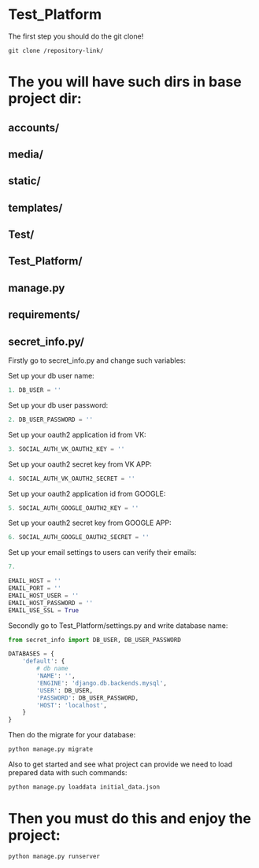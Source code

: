 # Test_Platform

The first step you should do the git clone!
```git
git clone /repository-link/
```

# The you will have such dirs in base project dir:

accounts/
---
media/
---
static/
---
templates/
---
Test/
---
Test_Platform/
---
manage.py
---
requirements/
---
secret_info.py/
---

Firstly go to secret_info.py and change such variables:

Set up your db user name:
```python
1. DB_USER = ''
```
Set up your db user password:
```python
2. DB_USER_PASSWORD = ''
```
Set up your oauth2 application id from VK:
```python
3. SOCIAL_AUTH_VK_OAUTH2_KEY = ''
```
Set up your oauth2 secret key from VK APP:
```python
4. SOCIAL_AUTH_VK_OAUTH2_SECRET = ''
```
Set up your oauth2 application id from GOOGLE:
```python
5. SOCIAL_AUTH_GOOGLE_OAUTH2_KEY = ''
```
Set up your oauth2 secret key from GOOGLE APP:
```python
6. SOCIAL_AUTH_GOOGLE_OAUTH2_SECRET = ''
```
Set up your email settings to users can verify their emails:
```python
7. 

EMAIL_HOST = ''
EMAIL_PORT = ''
EMAIL_HOST_USER = ''
EMAIL_HOST_PASSWORD = ''
EMAIL_USE_SSL = True
```

Secondly go to Test_Platform/settings.py and write database name:
```python
from secret_info import DB_USER, DB_USER_PASSWORD

DATABASES = {
    'default': {
        # db name
        'NAME': '',
        'ENGINE': 'django.db.backends.mysql',
        'USER': DB_USER,
        'PASSWORD': DB_USER_PASSWORD,
        'HOST': 'localhost',
    }
}
```

Then do the migrate for your database:
```python
python manage.py migrate
```

Also to get started and see what project can provide we need to load prepared data with such commands:
```python
python manage.py loaddata initial_data.json
```

# Then you must do this and enjoy the project:
```python
python manage.py runserver
```
